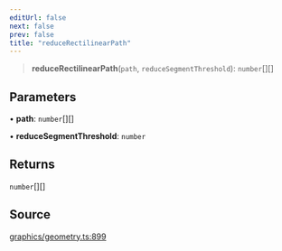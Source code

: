 ```yaml
---
editUrl: false
next: false
prev: false
title: "reduceRectilinearPath"
---
```


> **reduceRectilinearPath**(`path`, `reduceSegmentThreshold`): `number`[][]

## Parameters

• **path**: `number`[][]

• **reduceSegmentThreshold**: `number`

## Returns

`number`[][]

## Source

[graphics/geometry.ts:899](https://github.com/dakhetov/dgmjs/blob/main/packages/core/src/graphics/geometry.ts#L899)
